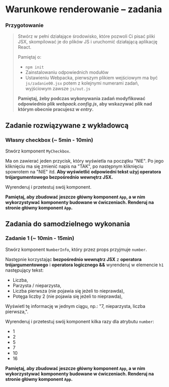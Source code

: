 # Warunkowe renderowanie &ndash; zadania

### Przygotowanie

> Stwórz w pełni działające środowisko, które pozwoli Ci pisać pliki JSX, skompilować je do plików JS i uruchomić działającą aplikację React.
> 
> Pamiętaj o:
> - ```npm init```
> - Zainstalowaniu odpowiednich modułów
> - Ustawieniu Webpacka, pierwszym plikiem wejściowym ma być `js/zadanie00.jsx` potem z kolejnymi numerami zadań, wyjściowym zawsze `js/out.js`
>
> **Pamiętaj, żeby podczas wykonywania zadań modyfikować odpowiednio plik _webpack.config.js_, aby wskazywać plik nad którym obecnie pracujesz w _entry_.**

## Zadanie rozwiązywane z wykładowcą

### Własny checkbox (~ 5min - 10min)

Stwórz komponent `MyCheckbox`.

Ma on zawierać jeden przycisk, który wyświetla na początku "NIE". Po jego kliknięciu ma się zmienić napis na "TAK", po następnym kliknięciu spowrotem na "NIE" itd. **Aby wyświetlić odpowiedni tekst użyj operatora trójargumentowego bezpośrednio wewnętrz JSX.**

Wyrenderuj i przetestuj swój komponent.

**Pamiętaj, aby zbudować jeszcze główny komponent `App`, a w nim wykorzystywać komponenty budowane w ćwiczeniach. Renderuj na stronie główny komponent `App`.**

## Zadania do samodzielnego wykonania

### Zadanie 1 (~ 10min - 15min)

Stwórz komponent `NumberInfo`, który przez props przyjmuje `number`.

Następnie korzystając **bezpośrednio wewnątrz JSX** z **operatora trójargumentowego** i **operatora logicznego &&** wyrenderuj w elemencie `h1` następujący tekst:

- Liczba,
- Parzysta / nieparzysta,
- Liczba pierwsza (nie pojawia się jeżeli to nieprawda),
- Potęga liczby 2 (nie pojawia się jeżeli to nieprawda),

Wyświetl tę informację w jednym ciągu, np.:
"7, nieparzysta, liczba pierwsza,".

Wyrenderuj i przetestuj swój komponent kilka razy dla atrybutu `number`:
- 1
- 2
- 5
- 7
- 10
- 16

**Pamiętaj, aby zbudować jeszcze główny komponent `App`, a w nim wykorzystywać komponenty budowane w ćwiczeniach. Renderuj na stronie główny komponent `App`.**
